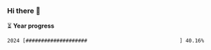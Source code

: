 ### Hi there :wave:

:hourglass_flowing_sand: **Year progress**

```txt
2024 [####################                              ] 40.16%
```

